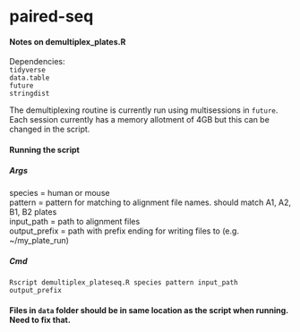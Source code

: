 # paired-seq

#### Notes on demultiplex_plates.R
Dependencies:  
`tidyverse`  
`data.table`  
`future`  
`stringdist`  

The demultiplexing routine is currently run using multisessions in `future`.  
Each session currently has a memory allotment of 4GB but this can be changed in the script.


#### Running the script

##### Args
species = human or mouse  
pattern = pattern for matching to alignment file names. should match A1, A2, B1, B2 plates  
input_path = path to alignment files  
output_prefix = path with prefix ending for writing files to (e.g. ~/my_plate_run)  

##### Cmd
`Rscript demultiplex_plateseq.R species pattern input_path output_prefix`  

#### Files in `data` folder should be in same location as the script when running. Need to fix that.  
